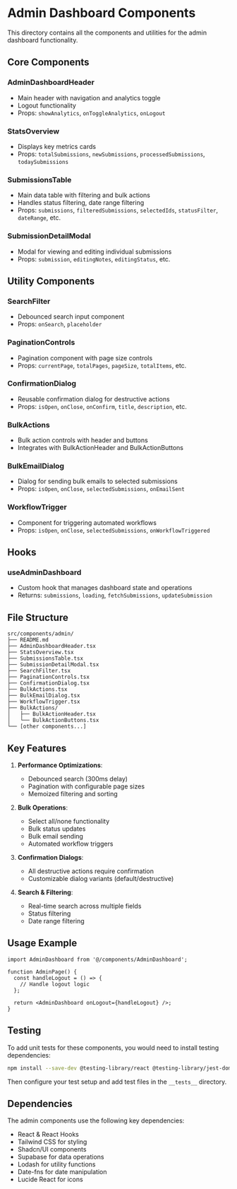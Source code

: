 
# Admin Dashboard Components

This directory contains all the components and utilities for the admin dashboard functionality.

## Core Components

### AdminDashboardHeader
- Main header with navigation and analytics toggle
- Logout functionality
- Props: `showAnalytics`, `onToggleAnalytics`, `onLogout`

### StatsOverview
- Displays key metrics cards
- Props: `totalSubmissions`, `newSubmissions`, `processedSubmissions`, `todaySubmissions`

### SubmissionsTable
- Main data table with filtering and bulk actions
- Handles status filtering, date range filtering
- Props: `submissions`, `filteredSubmissions`, `selectedIds`, `statusFilter`, `dateRange`, etc.

### SubmissionDetailModal
- Modal for viewing and editing individual submissions
- Props: `submission`, `editingNotes`, `editingStatus`, etc.

## Utility Components

### SearchFilter
- Debounced search input component
- Props: `onSearch`, `placeholder`

### PaginationControls
- Pagination component with page size controls
- Props: `currentPage`, `totalPages`, `pageSize`, `totalItems`, etc.

### ConfirmationDialog
- Reusable confirmation dialog for destructive actions
- Props: `isOpen`, `onClose`, `onConfirm`, `title`, `description`, etc.

### BulkActions
- Bulk action controls with header and buttons
- Integrates with BulkActionHeader and BulkActionButtons

### BulkEmailDialog
- Dialog for sending bulk emails to selected submissions
- Props: `isOpen`, `onClose`, `selectedSubmissions`, `onEmailSent`

### WorkflowTrigger
- Component for triggering automated workflows
- Props: `isOpen`, `onClose`, `selectedSubmissions`, `onWorkflowTriggered`

## Hooks

### useAdminDashboard
- Custom hook that manages dashboard state and operations
- Returns: `submissions`, `loading`, `fetchSubmissions`, `updateSubmission`

## File Structure

```
src/components/admin/
├── README.md
├── AdminDashboardHeader.tsx
├── StatsOverview.tsx
├── SubmissionsTable.tsx
├── SubmissionDetailModal.tsx
├── SearchFilter.tsx
├── PaginationControls.tsx
├── ConfirmationDialog.tsx
├── BulkActions.tsx
├── BulkEmailDialog.tsx
├── WorkflowTrigger.tsx
├── BulkActions/
│   ├── BulkActionHeader.tsx
│   └── BulkActionButtons.tsx
└── [other components...]
```

## Key Features

1. **Performance Optimizations**:
   - Debounced search (300ms delay)
   - Pagination with configurable page sizes
   - Memoized filtering and sorting

2. **Bulk Operations**:
   - Select all/none functionality
   - Bulk status updates
   - Bulk email sending
   - Automated workflow triggers

3. **Confirmation Dialogs**:
   - All destructive actions require confirmation
   - Customizable dialog variants (default/destructive)

4. **Search & Filtering**:
   - Real-time search across multiple fields
   - Status filtering
   - Date range filtering

## Usage Example

```tsx
import AdminDashboard from '@/components/AdminDashboard';

function AdminPage() {
  const handleLogout = () => {
    // Handle logout logic
  };

  return <AdminDashboard onLogout={handleLogout} />;
}
```

## Testing

To add unit tests for these components, you would need to install testing dependencies:

```bash
npm install --save-dev @testing-library/react @testing-library/jest-dom vitest @vitest/ui jsdom
```

Then configure your test setup and add test files in the `__tests__` directory.

## Dependencies

The admin components use the following key dependencies:
- React & React Hooks
- Tailwind CSS for styling
- Shadcn/UI components
- Supabase for data operations
- Lodash for utility functions
- Date-fns for date manipulation
- Lucide React for icons
